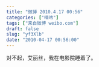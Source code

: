 ```yaml
---
title: "微博 2010.4.17 00:56"
categories: ["嘀咕"]
tags: ["来自微博 weibo.com"]
draft: false
slug: "yf3Xlb"
date: "2010-04-17 00:56:00"
---
```


<p>对不起，艾丽丝，我在电影院睡着了。 ​​​​</p>
